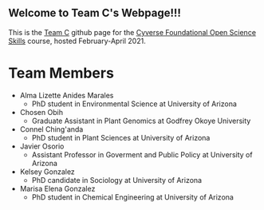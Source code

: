 ## Welcome to Team C's Webpage!!!


This is the [Team C](https://gzmarisa.github.io/foss-test) github page for the [Cyverse Foundational Open Science Skills](https://learning.cyverse.org/projects/foss/en/latest/index.html) course, hosted February-April 2021. 

# Team Members
- Alma Lizette Anides Marales
  - PhD student in Environmental Science at University of Arizona
- Chosen Obih
  - Graduate Assistant in Plant Genomics at Godfrey Okoye University
- Connel Ching'anda
  - PhD student in Plant Sciences at University of Arizona
- Javier Osorio
  - Assistant Professor in Goverment and Public Policy at University of Arizona
- Kelsey Gonzalez
  - PhD candidate in Sociology  at University of Arizona
- Marisa Elena Gonzalez
  - PhD student in Chemical Engineering at University of Arizona


